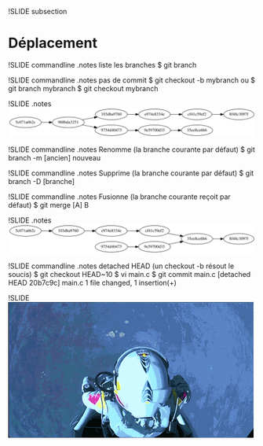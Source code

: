 !SLIDE subsection
# Déplacement #

!SLIDE commandline
.notes liste les branches
	$ git branch

!SLIDE commandline
.notes pas de commit
	$ git checkout -b mybranch
ou
	$ git branch mybranch
	$ git checkout mybranch

!SLIDE 
.notes 
![Branchement](branches.svg)

!SLIDE commandline
.notes Renomme (la branche courante par défaut)
	$ git branch -m [ancien] nouveau

!SLIDE commandline
.notes Supprime (la branche courante par défaut)
	$ git branch -D [branche]

!SLIDE commandline
.notes Fusionne (la branche courante reçoit par défaut)
	$ git merge [A] B

!SLIDE 
.notes 
![Fusion](fusion.svg)

!SLIDE commandline
.notes detached HEAD (un checkout -b résout le soucis)
	$ git checkout HEAD~10
	$ vi main.c
	$ git commit main.c
[detached HEAD 20b7c9c]
 main.c
 1 file changed, 1 insertion(+)

!SLIDE 
![Chute libre](saut.gif)

